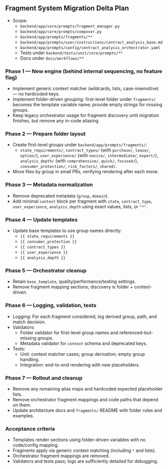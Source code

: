 ## Fragment System Migration Delta Plan

- Scope:
  - `backend/app/core/prompts/fragment_manager.py`
  - `backend/app/core/prompts/composer.py`
  - `backend/app/prompts/fragments/**`
  - `backend/app/prompts/user/instructions/contract_analysis_base.md`
  - `backend/app/prompts/config/contract_analysis_orchestrator.yaml`
  - Tests under `backend/tests/unit/core/prompts/**`
  - Docs under `docs/workflows/**`

### Phase 1 — New engine (behind internal sequencing, no feature flag)
- Implement generic context matcher (wildcards, lists, case-insensitive) — no hardcoded keys.
- Implement folder-driven grouping: first-level folder under `fragments/` becomes the template variable name; provide empty strings for missing groups.
- Keep legacy orchestrator usage for fragment discovery until migration finishes, but remove any in-code aliasing.

### Phase 2 — Prepare folder layout
- Create first-level groups under `backend/app/prompts/fragments/`:
  - `state_requirements/`, `contract_types/` (with `purchase/`, `lease/`, `option/`), `user_experience/` (with `novice/`, `intermediate/`, `expert/`), `analysis_depth/` (with `comprehensive/`, `quick/`, `focused/`), `consumer_protection/`, `risk_factors/`, `shared/`.
- Move files by group in small PRs, verifying rendering after each move.

### Phase 3 — Metadata normalization
- Remove deprecated metadata (`group`, `domain`).
- Add minimal `context` block per fragment with `state`, `contract_type`, `user_experience`, `analysis_depth` using exact values, lists, or `"*"`.

### Phase 4 — Update templates
- Update base templates to use group names directly:
  - `{{ state_requirements }}`
  - `{{ consumer_protection }}`
  - `{{ contract_types }}`
  - `{{ user_experience }}`
  - `{{ analysis_depth }}`

### Phase 5 — Orchestrator cleanup
- Retain `base_template`, quality/performance/testing settings.
- Remove fragment mapping sections; discovery is folder + context-driven.

### Phase 6 — Logging, validation, tests
- Logging: For each fragment considered, log derived group, path, and match decision.
- Validators:
  - Folder validator for first-level group names and referenced-but-missing groups.
  - Metadata validator for `context` schema and deprecated keys.
- Tests:
  - Unit: context matcher cases; group derivation; empty group handling.
  - Integration: end-to-end rendering with new placeholders.

### Phase 7 — Rollout and cleanup
- Remove any remaining alias maps and hardcoded expected placeholder lists.
- Remove orchestrator fragment mappings and code paths that depend on them.
- Update architecture docs and `fragments/` README with folder rules and examples.

### Acceptance criteria
- Templates render sections using folder-driven variables with no code/config mapping.
- Fragments apply via generic context matching (including `*` and lists).
- Orchestrator fragment mappings are removed.
- Validators and tests pass; logs are sufficiently detailed for debugging.


